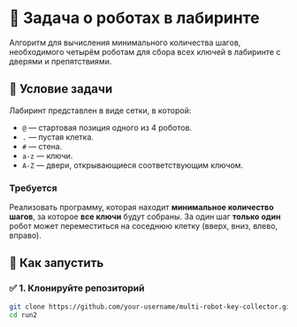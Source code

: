 # 🧠 Задача о роботах в лабиринте

Алгоритм для вычисления минимального количества шагов, необходимого четырём роботам для сбора всех ключей в лабиринте с дверями и препятствиями.

## 📜 Условие задачи

Лабиринт представлен в виде сетки, в которой:

- `@` — стартовая позиция одного из 4 роботов.
- `.` — пустая клетка.
- `#` — стена.
- `a-z` — ключи.
- `A-Z` — двери, открывающиеся соответствующим ключом.

### Требуется

Реализовать программу, которая находит **минимальное количество шагов**, за которое **все ключи** будут собраны. За один шаг **только один** робот может переместиться на соседнюю клетку (вверх, вниз, влево, вправо).

## 🚀 Как запустить

### ✅ 1. Клонируйте репозиторий

```bash
git clone https://github.com/your-username/multi-robot-key-collector.git
cd run2
